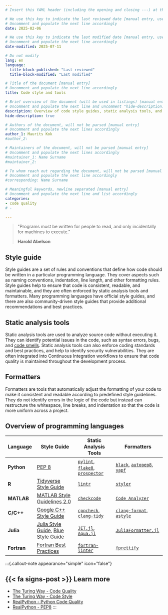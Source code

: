 ```yaml
---
# Insert this YAML header (including the opening and closing ---) at the beginning of the document and fill it out accordingly

# We use this key to indicate the last reviewed date [manual entry, use YYYY-MM-DD]
# Uncomment and populate the next line accordingly
date: 2025-02-06

# We use this key to indicate the last modified date [manual entry, use YYYY-MM-DD]
# Uncomment and populate the next line accordingly
date-modified: 2025-07-11

# Do not modify
lang: en
language: 
  title-block-published: "Last reviewed"
  title-block-modified: "Last modified"

# Title of the document [manual entry]
# Uncomment and populate the next line accordingly
title: Code style and tools

# Brief overview of the document (will be used in listings) [manual entry]
# Uncomment and populate the next line and uncomment "hide-description: true".
description: Overview of code style guides, static analysis tools, and formatters.
hide-description: true

# Authors of the document, will not be parsed [manual entry]
# Uncomment and populate the next lines accordingly
author_1: Maurits Kok
#author_2:

# Maintainers of the document, will not be parsed [manual entry]
# Uncomment and populate the next lines accordingly
#maintainer_1: Name Surname
#maintainer_2:

# To whom reach out regarding the document, will not be parsed [manual entry]
# Uncomment and populate the next line accordingly
#corresponding: Name Surname

# Meaningful keywords, newline separated [manual entry]
# Uncomment and populate the next line and list accordingly
categories: 
- code quality
# - 

---
```


> "Programs must be written for people to read, and only incidentally for machines to execute."
>
> **Harold Abelson**

## Style guide
Style guides are a set of rules and conventions that define how code should be written in a particular programming language. They cover aspects such as naming conventions, indentation, line length, and other formatting rules. Style guides help to ensure that code is consistent, readable, and maintainable, and they are often enforced by static analysis tools and formatters. Many programming languages have official style guides, and there are also community-driven style guides that provide additional recommendations and best practices.

## Static analysis tools
Static analysis tools are used to analyze source code without executing it. They can identify potential issues in the code, such as syntax errors, bugs, and [code smells](./code_smells.md). Static analysis tools can also enforce coding standards and best practices, and help to identify security vulnerabilities. They are often integrated into Continuous Integration workflows to ensure that code quality is maintained throughout the development process.

## Formatters
Formatters are tools that automatically adjust the formatting of your code to make it consistent and readable according to predefined style guidelines. They do not identify errors in the logic of the code but instead can restructure the whitespace, line breaks, and indentation so that the code is more uniform across a project. 

## Overview of programming languages

| Language  | Style Guide | Static Analysis Tools | Formatters |
|-----------|------------|----------------------|------------|
| **Python** | [PEP 8](https://peps.python.org/pep-0008/) | [`pylint`](https://pylint.pycqa.org/), [`flake8`](https://flake8.pycqa.org/), [`prospector`](https://prospector.landscape.io/en/master/) | [`black`](https://black.readthedocs.io/), [`autopep8`](https://github.com/hhatto/autopep8), [`yapf`](https://github.com/google/yapf) |
| **R** | [Tidyverse Style Guide](https://style.tidyverse.org/) | [`lintr`](https://lintr.r-lib.org/) | [`styler`](https://github.com/r-lib/styler) |
| **MATLAB** | [MATLAB Style Guidelines 2.0](https://nl.mathworks.com/matlabcentral/fileexchange/46056-matlab-style-guidelines-2-0) | [`checkcode`](https://www.mathworks.com/help/matlab/ref/checkcode.html) | [`Code Analyzer`](https://www.mathworks.com/help/matlab/ref/codeanalyzer-app.html) |
| **C/C++** | [Google C++ Style Guide](https://google.github.io/styleguide/cppguide.html) | [`cppcheck`](http://cppcheck.sourceforge.net/), [`clang-tidy`](https://clang.llvm.org/extra/clang-tidy/) | [`clang-format`](https://clang.llvm.org/docs/ClangFormat.html), [`astyle`](http://astyle.sourceforge.net/) |
| **Julia** | [Julia Style Guide](https://docs.julialang.org/en/v1/manual/style-guide/), [Blue Style Guide](https://github.com/invenia/BlueStyle) | [`JET.jl`](https://github.com/aviatesk/JET.jl), [`Aqua.jl`](https://github.com/JuliaTesting/Aqua.jl) | [`JuliaFormatter.jl`](https://github.com/domluna/JuliaFormatter.jl) |
| **Fortran** | [Fortran Best Practices](https://fortran-lang.org/learn/best_practices/) | [`fortran-linter`](https://github.com/fortran-lang/fpm/issues/174) | [`fprettify`](https://github.com/pseewald/fprettify) |


:::{.callout-note appearance="simple" icon="false"}
## {{< fa signs-post >}} Learn more
- [The Turing Way - Code Quality](https://the-turing-way.netlify.app/reproducible-research/code-quality)
- [The Turing Way - Code Style](https://the-turing-way.netlify.app/reproducible-research/code-quality/code-quality-style)
- [RealPython - Python Code Quality](https://realpython.com/python-code-quality/)
- [RealPython - PEP8](https://realpython.com/python-pep8/)
:::